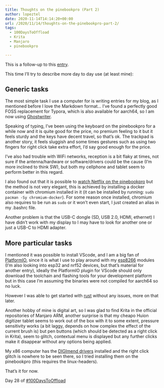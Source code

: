 ```yaml
---
title: Thoughts on the pinebookpro (Part 2)
author: lopeztel
date: 2020-11-14T14:14:20+00:00
url: /2020/11/14/thoughts-on-the-pinebookpro-part-2/
tags:
  - 100DaysToOffload
  - Krita
  - Manjaro
  - pinebookpro

---
```

This is a follow-up to this [entry](https://lopeztel.xyz/blog/2020/10/23/thoughts-on-the-pinebook-pro/).

This time I&#8217;ll try to describe more day to day use (at least mine):

## Generic tasks

The most simple task I use a computer for is writing entries for my blog, as I mentioned before I love the Markdown format… I&#8217;ve found a perfectly good FOSS replacement for Typora, which is also available for aarch64, so I am now using [Ghostwriter](https://wereturtle.github.io/ghostwriter/).

Speaking of typing, I&#8217;ve been using the keyboard on the pinebookpro for a while now and it is quite good for the price, no premium feeling to it but it feels sturdy and the keys have decent travel, so that&#8217;s ok. The trackpad is another story, it feels sluggish and some times gestures such as using two fingers for right click take extra effort, I&#8217;d say good enough for the price.

I&#8217;ve also had trouble with WiFi networks, reception is a bit flaky at times, not sure if the antenna/hardware or software/drivers could be the cause (I&#8217;m more inclined to think SW), but both my cellphone and tablet seem to perform better in this regard.

I also found out that it is possible to [watch Netflix on the pinebookpro](https://wiki.pine64.org/index.php/Pinebook_Pro#Watching_DRM_content_.28Netflix.2C_etc..29) but the method is not very elegant, this is achieved by installing a docker container with chromium installed in it (it can be installed by running: `sudo pacman -Sy chromium-docker`). For some reason once installed, chromium also requires to be run as `sudo` or it won&#8217;t even start, I just created an alias in my .bashrc file.

Another problem is that the USB-C dongle (SD, USB 2.0, HDMI, ethernet) I have didn&#8217;t work with my display to I may have to look for another one or just a USB-C to HDMI adapter. 

## More particular tasks

I mentioned it was possible to install VScode, and I am a big fan of [PlatformIO](https://platformio.org/), since it is what I use to play around with my [esp8266](https://en.wikipedia.org/wiki/ESP8266) modules (I&#8217;m also looking into esp32 and nrf52 devices, but that&#8217;s material for another entry), ideally the PlatformIO plugin for VScode should only download the toolchain and flashing tools for your development platform but in this case I&#8217;m assuming the binaries were not compiled for aarch64 so no luck.

However I was able to get started with [rust](https://www.rust-lang.org/learn/get-started) without any issues, more on that later.

Another hobby of mine is digital art, so I was glad to find Krita in the official repositories of Manjaro ARM, another surprise is that my cheapo Huion digitizer tablet seems to work out of the box with it to some extent, pressure sensitivity works (a bit laggy, depends on how complex the effect of the current brush is) but pen buttons (which should be detected as a right click in Krita), seem to glitch, contextual menu is displayed but any further clicks make it disappear without any options being applied.

My x86 computer has the [DIGImend drivers](https://digimend.github.io/) installed and the right click glitch is nowhere to be seen there, so I tried installing them on the pinebookpro (this requires the linux-headers).

That&#8217;s it for now.

Day 28 of [#100DaysToOffload](https://lopeztel.xyz/blog/tags/100daystooffload/)
